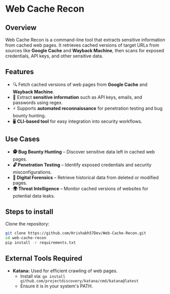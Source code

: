 # Web Cache Recon

## Overview
Web Cache Recon is a command-line tool that extracts sensitive information from cached web pages. It retrieves cached versions of target URLs from sources like **Google Cache** and **Wayback Machine**, then scans for exposed credentials, API keys, and other sensitive data.

## Features
- 🔍 Fetch cached versions of web pages from **Google Cache** and **Wayback Machine**.
- 🔑 Extract **sensitive information** such as API keys, emails, and passwords using regex.
- ⚡ Supports **automated reconnaissance** for penetration testing and bug bounty hunting.
- 🖥️ **CLI-based tool** for easy integration into security workflows.

## Use Cases
- **🕵️ Bug Bounty Hunting** – Discover sensitive data left in cached web pages.
- **🔓 Penetration Testing** – Identify exposed credentials and security misconfigurations.
- **📝 Digital Forensics** – Retrieve historical data from deleted or modified pages.
- **🌍 Threat Intelligence** – Monitor cached versions of websites for potential data leaks.

## Steps to install
 Clone the repository:
   ```bash
   git clone https://github.com/Hrishabh57Dev/Web-Cache-Recon.git
   cd web-cache-recon
   pip install -r requirements.txt
```


## External Tools Required
- **Katana:** Used for efficient crawling of web pages.
  - Install via: `go install github.com/projectdiscovery/katana/cmd/katana@latest`
  - Ensure it is in your system's PATH.

